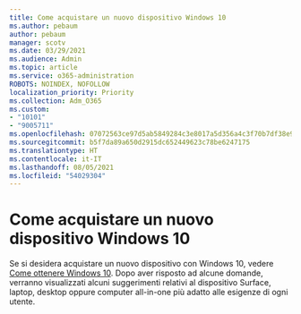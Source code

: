 ```yaml
---
title: Come acquistare un nuovo dispositivo Windows 10
ms.author: pebaum
author: pebaum
manager: scotv
ms.date: 03/29/2021
ms.audience: Admin
ms.topic: article
ms.service: o365-administration
ROBOTS: NOINDEX, NOFOLLOW
localization_priority: Priority
ms.collection: Adm_O365
ms.custom:
- "10101"
- "9005711"
ms.openlocfilehash: 07072563ce97d5ab5849284c3e8017a5d356a4c3f70b7df38e94d2e9a33e056e
ms.sourcegitcommit: b5f7da89a650d2915dc652449623c78be6247175
ms.translationtype: HT
ms.contentlocale: it-IT
ms.lasthandoff: 08/05/2021
ms.locfileid: "54029304"
---
```

# <a name="how-to-buy-a-new-windows-10-device"></a>Come acquistare un nuovo dispositivo Windows 10

Se si desidera acquistare un nuovo dispositivo con Windows 10, vedere [Come ottenere Windows 10](https://www.microsoft.com/windows/get-windows-10). Dopo aver risposto ad alcune domande, verranno visualizzati alcuni suggerimenti relativi al dispositivo Surface, laptop, desktop oppure computer all-in-one più adatto alle esigenze di ogni utente.